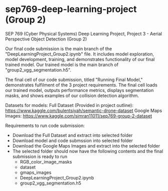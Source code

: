 # sep769-deep-learning-project (Group 2)
SEP 769 (Cyber Physical Systems) Deep Learning Project, Project 3 - Aerial Perspective Object Detection (Group 2)

Our final code submission is the main branch of the "DeepLearningProject_Group2.ipynb" file. It includes model exploration, model development, training, and demonstrates functionality of our final trained model. Our trained model is the main branch of "group2_vgg_segmentation.h5".

The final cell of our code submission, titled "Running Final Model," demonstrates fulfilment of the 3 project requirements. The final cell loads our trained model, outputs performance metrics, displays segmentation masks, and shows examples of our collision detection algorithm.


Datasets for models:
Full Dataset (Provided in project outline): https://www.kaggle.com/bulentsiyah/semantic-drone-dataset
Google Maps Images: https://www.kaggle.com/simran11011/sep769-group-2-dataset


Requirements to run code submission:
* Download the Full Dataset and extract into selected folder
* Download model and code submssion into selected folder
* Download the Google Maps Images and extract into the selected folder
* The selected folder should now have the following contents and the final submission is ready to run
  * RGB_color_image_masks
  * dataset
  * gmaps_images
  * DeepLearningProject_Group2.ipynb
  * group2_vgg_segmentation.h5
